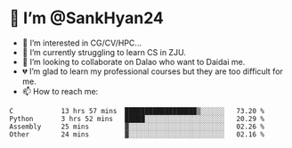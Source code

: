 # 👋 I’m @SankHyan24

- 👀 I’m interested in CG/CV/HPC...
- 🌱 I’m currently struggling to learn CS in ZJU.
- 💞️ I’m looking to collaborate on Dalao who want to Daidai me.
- 💔 I’m glad to learn my professional courses but they are too difficult for me.
- 📫 How to reach me:


<!---
SankHyan24/SankHyan24 is a ✨ special ✨ repository because its `README.md` (this file) appears on your GitHub profile.
You can click the Preview link to take a look at your changes.
--->
<!--START_SECTION:waka-->

```text
C            13 hrs 57 mins  ██████████████████▒░░░░░░   73.20 %
Python       3 hrs 52 mins   █████░░░░░░░░░░░░░░░░░░░░   20.29 %
Assembly     25 mins         ▓░░░░░░░░░░░░░░░░░░░░░░░░   02.26 %
Other        24 mins         ▓░░░░░░░░░░░░░░░░░░░░░░░░   02.16 %
```

<!--END_SECTION:waka-->
